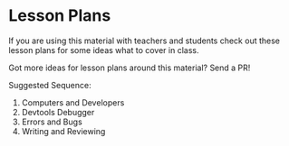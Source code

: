 # Lesson Plans

If you are using this material with teachers and students check out these lesson
plans for some ideas what to cover in class.

Got more ideas for lesson plans around this material? Send a PR!

Suggested Sequence:

1. Computers and Developers
2. Devtools Debugger
3. Errors and Bugs
4. Writing and Reviewing
